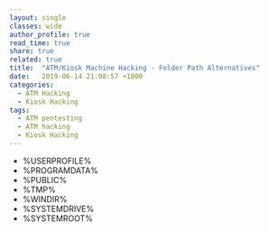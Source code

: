 ```yaml
---
layout: single
classes: wide
author_profile: true
read_time: true
share: true
related: true
title:  "ATM/Kiosk Machine Hacking - Folder Path Alternatives"
date:   2019-06-14 21:08:57 +1000
categories:
  - ATM Hacking 
  - Kiosk Hacking
tags:
  - ATM pentesting
  - ATM hacking
  - Kiosk Hacking
---
```


- %USERPROFILE%
- %PROGRAMDATA%
- %PUBLIC%
- %TMP%
- %WINDIR%
- %SYSTEMDRIVE%
- %SYSTEMROOT%

